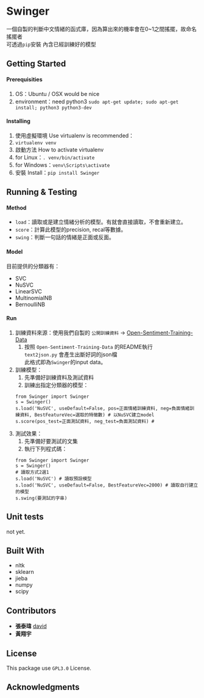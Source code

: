 # Swinger

一個自製的判斷中文情緒的函式庫，因為算出來的機率會在0~1之間搖擺，故命名搖擺者  
可透過`pip`安裝 內含已經訓練好的模型

## Getting Started

#### Prerequisities

1. OS：Ubuntu / OSX would be nice
2. environment：need python3 `sudo apt-get update; sudo apt-get install; python3 python3-dev`

#### Installing

1. 使用虛擬環境 Use virtualenv is recommended：
  1. `virtualenv venv`
2. 啟動方法 How to activate virtualenv
  1. for Linux：`. venv/bin/activate`
  2. for Windows：`venv\Scripts\activate`
3. 安裝 Install：`pip install Swinger`

## Running & Testing

#### Method

* `load`：讀取或是建立情緒分析的模型。有就會直接讀取，不會重新建立。
* `score`：計算此模型的precision, recal等數據。
* `swing`：判斷一句話的情緒是正面或反面。

#### Model

目前提供的分類器有：  
* SVC
* NuSVC
* LinearSVC
* MultinomialNB
* BernoulliNB

#### Run

1. 訓練資料來源：使用我們自製的 `公開訓練資料` -> [Open-Sentiment-Training-Data](https://github.com/UDICatNCHU/Open-Sentiment-Training-Data)
    1. 按照 `Open-Sentiment-Training-Data` 的README執行  
    `text2json.py` 會產生出斷好詞的json檔  
    此格式即為`Swinger`的input data。
2. 訓練模型：
    1. 先準備好訓練資料及測試資料
    2. 訓練出指定分類器的模型：
    ```
    from Swinger import Swinger
    s = Swinger()
    s.load('NuSVC', useDefault=False, pos=正面情緒訓練資料, neg=負面情緒訓練資料, BestFeatureVec=選取的特徵數) # 以NuSVC建立model
    s.score(pos_test=正面測試資料, neg_test=負面測試資料) #
    ```
3. 測試效果：  
    1. 先準備好要測試的文集
    2. 執行下列程式碼：
    ```
    from Swinger import Swinger
    s = Swinger()
    # 讀取方式2選1
    s.load('NuSVC') # 讀取預設模型
    s.load('NuSVC', useDefault=False, BestFeatureVec=2000) # 讀取自行建立的模型
    s.swing(要測試的字串)
    ```

## Unit tests

not yet.

## Built With

* nltk
* sklearn
* jieba
* numpy
* scipy

## Contributors

* **張泰瑋** [david](https://github.com/david30907d)
* **黃翔宇**

## License

This package use `GPL3.0` License.

## Acknowledgments
